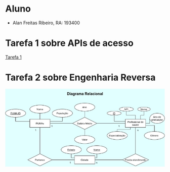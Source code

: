 # Aluno
- Alan Freitas Ribeiro, RA: 193400
# Tarefa 1 sobre APIs de acesso
[Tarefa 1](https://github.com/Necctares/MC536/blob/main/lab01/notebook/Lab01.ipynb)
# Tarefa 2 sobre Engenharia Reversa
[![diagrama relacional](https://github.com/Necctares/MC536/blob/main/lab01/images/lab01_t2.jpg)](https://github.com/Necctares/MC536/blob/main/lab01/images/lab01_t2.jpg)
